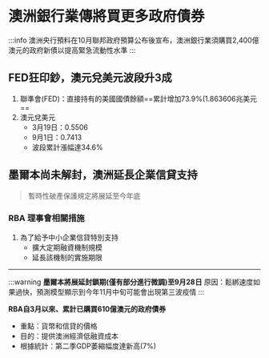 # 澳洲銀行業傳將買更多政府債券

:::info
澳洲央行預料在10月聯邦政府預算公布後宣布，澳洲銀行業須購買2,400億澳元的政府新債以提高緊急流動性水準
:::

## FED狂印鈔，澳元兌美元波段升3成

1. 聯準會(FED)：直接持有的美國國債餘額==累計增加73.9%(1.863606兆美元==
2. 澳元兌美元
	- 3月19日：0.5506
	- 9月1日：0.7413
	- 波段累計漲幅達34.6%

## 墨爾本尚未解封，澳洲延長企業信貸支持
>暫時性破產保護規定將展延至今年底

### RBA 理事會相關措施

1. 為了給予中小企業信貸特別支持
	- 擴大定期融資機制規模
	- 延長該機制的實施期限
---
:::warning
**墨爾本將展延封鎖期(僅有部分進行微調)至9月28日**
原因：鬆綁速度如果過快，預測模型顯示到今年11月中旬可能會出現第三波疫情
:::

**RBA自3月以來、累計已購買610億澳元的政府債券**
* 重點：貨幣和信貸的價格
* 目的：提供澳洲經濟低融資成本
* 根據統計：第二季GDP萎縮幅度達新高(7%)